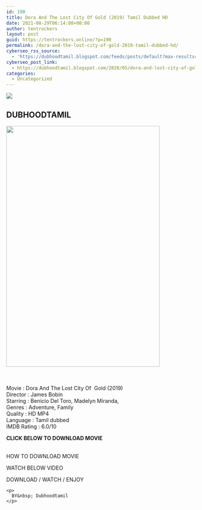 ```yaml
---
id: 190
title: Dora And The Lost City Of Gold (2019) Tamil Dubbed HD
date: 2021-08-29T06:14:08+00:00
author: tentrockers
layout: post
guid: https://tentrockers.online/?p=190
permalink: /dora-and-the-lost-city-of-gold-2019-tamil-dubbed-hd/
cyberseo_rss_source:
  - 'https://dubhoodtamil.blogspot.com/feeds/posts/default?max-results=150&start-index=301'
cyberseo_post_link:
  - https://dubhoodtamil.blogspot.com/2020/05/dora-and-lost-city-of-gold-Tamil-Dubbed-HD.html
categories:
  - Uncategorized
---
```

<div class="media_block">
  <img src="https://1.bp.blogspot.com/-o-ikwxgkvSQ/XtDWMUhkwKI/AAAAAAAABR0/DAupDB7ZP2Ym-b-DnOqeU3PKfgU-VrgiwCNcBGAsYHQ/s72-c/images%2B%252870%2529.jpeg" class="media_thumbnail" />
</div>

<div dir="ltr" trbidi="on" readability="6.246719160105">
  <h2>
    DUBHOODTAMIL
  </h2>
  
  <div>
    <div class="separator">
      <a href="https://1.bp.blogspot.com/-o-ikwxgkvSQ/XtDWMUhkwKI/AAAAAAAABR0/DAupDB7ZP2Ym-b-DnOqeU3PKfgU-VrgiwCNcBGAsYHQ/s1600/images%2B%252870%2529.jpeg" imageanchor="1"><img loading="lazy" border="0" data-original-height="692" data-original-width="443" height="640" src="https://1.bp.blogspot.com/-o-ikwxgkvSQ/XtDWMUhkwKI/AAAAAAAABR0/DAupDB7ZP2Ym-b-DnOqeU3PKfgU-VrgiwCNcBGAsYHQ/s640/images%2B%252870%2529.jpeg" width="408" /></a>
    </div>
  </div>
  
  <p>
    <span><span><br /></span><span><br /> Movie : Dora And The Lost City Of&nbsp; Gold (2019)&nbsp;</span></span><br /><span>Director : James Bobin</span><br /><span>Starring : Benicio Del Toro, Madelyn Miranda,</span><br /><span>Genres : Adventure, Family</span><br /><span>Quality : HD MP4&nbsp;</span><br /><span>Language : Tamil dubbed</span><br /><span>IMDB Rating : 6.0/10</span>
  </p>
  
  <p>
    <span><b>CLICK BELOW TO DOWNLOAD MOVIE</b></span><br /><span><b><br /></b></span>
  </p>
  
  <p>
    <span>HOW TO DOWNLOAD MOVIE&nbsp;</span>
  </p>
  
  <p>
    <span>WATCH BELOW VIDEO</span>
  </p>
  
  <p>
  </p>
  
  <div>
    DOWNLOAD / WATCH / ENJOY</p> 
    
    <p>
      BY&nbsp; Dubhoodtamil
    </p>
  </div>
</div>